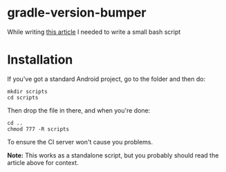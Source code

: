 # gradle-version-bumper

While writing [this article](https://kidonpoint.com/2019/03/05/Continuous-Integration-And-Deployment-For-Android-Apps-Tutorial.html) I needed to write a small bash script 

# Installation
If you've got a standard Android project, go to the folder and then do:

```shell
mkdir scripts
cd scripts
```

Then drop the file in there, and when you're done:

```shell
cd ..
chmod 777 -R scripts
```
To ensure the CI server won't cause you problems.

**Note:** This works as a standalone script, but you probably should read the article above for context.
